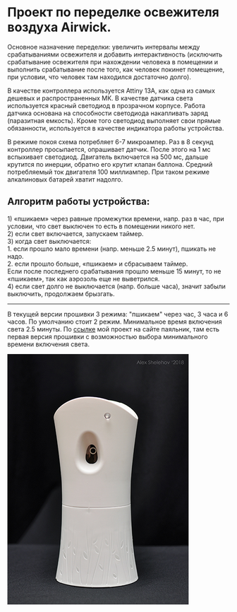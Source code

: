 <H1>Проект по переделке освежителя воздуха Airwick.</H1>
<p>Основное назначение переделки: увеличить интервалы между срабатываниями освежителя и добавить интерактивность (исключить срабатывание освежителя при нахождении человека в помещении и выполнить срабатывание после того, как человек покинет помещение, при условии, что человек там находился достаточно долго).</p>
<p>В качестве контроллера используется Attiny 13A, как одна из самых дешевых и распространенных МК. В качестве датчика света используется красный светодиод в прозрачном корпусе. Работа датчика основана на способности светодиода накапливать заряд (паразитная емкость). Кроме того светодиод выполняет свои прямые обязанности, используется в качестве индикатора работы устройства.</p>
<p>В режиме покоя схема потребляет 6-7 микроампер. Раз в 8 секунд контроллер просыпается, опрашивает датчик. После этого на 1 мс вспыхивает светодиод. Двигатель включается на 500 мс, дальше крутится по инерции, обратно его крутит клапан баллона. Средний потребляемый ток двигателя 100 миллиампер. При таком режиме алкалиновых батарей хватит надолго.</p>
<H2>Алгоритм работы устройства:</H2>
1) «пшикаем» через равные промежутки времени, напр. раз в час, при условии, что свет выключен то есть в помещении никого нет.<br>
2) если свет включается, запускаем таймер.<br>
3) когда свет выключается:<br>
  1. если прошло мало времени (напр. меньше 2.5 минут), пшикать не надо.<br>
  2. если прошло больше, «пшикаем» и сбрасываем таймер.<br>
Если после последнего срабатывания прошло меньше 15 минут, то не «пшикаем», так как аэрозоль еще не выветрился.<br>
4) если свет долго не выключается (напр. больше часа), значит забыли выключить, продолжаем брызгать.<br>
<hr>
<p>В текущей версии прошивки 3 режима: "пшикаем" через час, 3 часа и 6 часов. По умолчанию стоит 2 режим. Минимальное время включения света 2.5 минуты. По <a href="https://cxem.net/house/1-464.php">ссылке</a> мой проект на сайте паяльник, там есть первая версия прошивки с возможностью выбора минимального времени включения света.</p>
<img src="https://raw.githubusercontent.com/ashelehov/airwick13/master/img/airwick.jpg" alt="airwick">

